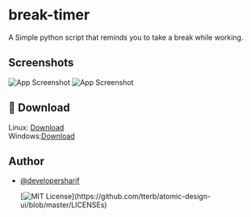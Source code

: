 # break-timer

A Simple python script that reminds you to take a break while working.

## Screenshots

![App Screenshot](https://i.ibb.co/FBZ0S8X/2021-09-15-12-42.png)
![App Screenshot](https://i.ibb.co/Ypzk6sT/Screenshot-from-2021-09-15-12-42-48.png)

## 🔗 Download

Linux: [Download](https://github.com/developersharif/break-timer/releases/download/time_breaker/Linux-Ubuntu.zip) \
Windows:[Download ](https://github.com/developersharif/break-timer/releases/download/break-timer-win/Time.Breaker-1.0-win.msi)

## Author

- [@developersharif](https://www.github.com/developersharif)

  [![MIT License](https://img.shields.io/apm/l/atomic-design-ui.svg?)](https://github.com/tterb/atomic-design-ui/blob/master/LICENSEs)
